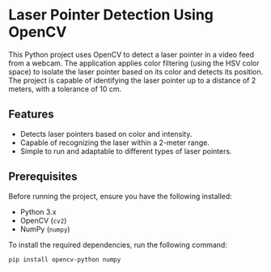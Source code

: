 # Laser Pointer Detection Using OpenCV

This Python project uses OpenCV to detect a laser pointer in a video feed from a webcam. The application applies color filtering (using the HSV color space) to isolate the laser pointer based on its color and detects its position. The project is capable of identifying the laser pointer up to a distance of 2 meters, with a tolerance of 10 cm.

## Features
- Detects laser pointers based on color and intensity.
- Capable of recognizing the laser within a 2-meter range.
- Simple to run and adaptable to different types of laser pointers.

## Prerequisites
Before running the project, ensure you have the following installed:
- Python 3.x
- OpenCV (`cv2`)
- NumPy (`numpy`)

To install the required dependencies, run the following command:

```bash
pip install opencv-python numpy

